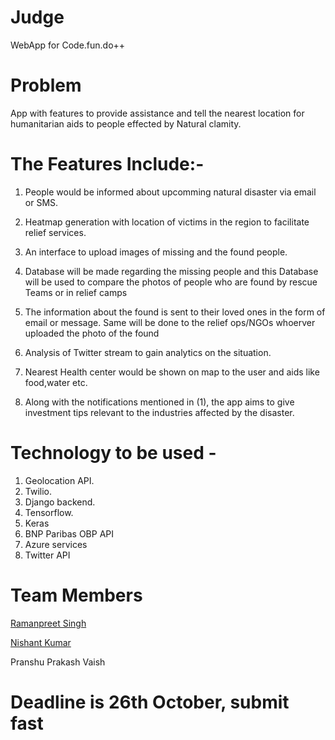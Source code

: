 # Judge
   WebApp for Code.fun.do++

# Problem
   App with features to provide assistance and tell the nearest location for humanitarian aids to people effected by Natural clamity.

# The Features Include:- 

   1. People would be informed about upcomming natural disaster via email or SMS.

   2. Heatmap generation with location of victims in the region to facilitate relief services.

   3. An interface to upload images of missing and the found people.
   
   4. Database will be made regarding the missing people and this Database will be used to compare the photos of people who are found by rescue Teams or in relief camps
     
   5. The information about the found is sent to their loved ones in the form of email or message. Same will be done to the relief ops/NGOs whoerver uploaded the photo of the found
   
   6. Analysis of Twitter stream to gain analytics on the situation.

   7. Nearest Health center would be shown on map to the user and aids like food,water etc.

   8. Along with the notifications mentioned in (1), the app aims to give investment tips relevant to the industries affected by the disaster.

# Technology to be used -

   1. Geolocation API.
   2. Twilio.
   3. Django backend.
   4. Tensorflow.
   5. Keras
   6. BNP Paribas OBP API
   7. Azure services
   8. Twitter API
   
# Team Members
   [Ramanpreet Singh](https://github.com/RamanSGill)
   
   [Nishant Kumar](https://github.com/nishant3657)
   
   Pranshu Prakash Vaish
 
# Deadline is 26th October, submit fast
